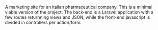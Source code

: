 A marketing site for an italian pharmaceutical company. This is a
minimal viable version of the project. The back-end is a Laravel
application with a few routes returnning views and JSON, while the
front-end javascript is divided in controllers per action/form.
